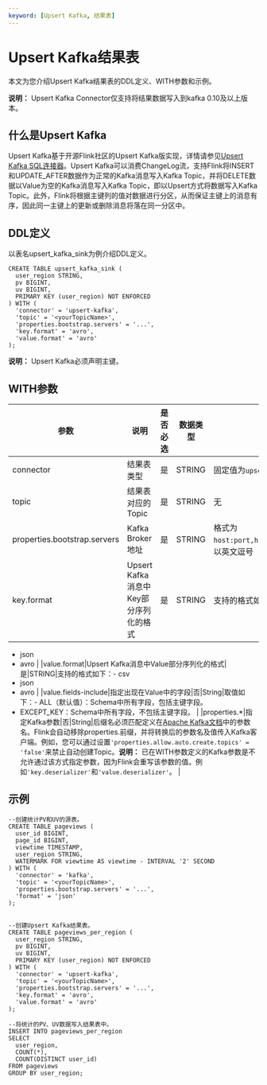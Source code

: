 ```yaml
---
keyword: [Upsert Kafka, 结果表]
---
```


# Upsert Kafka结果表

本文为您介绍Upsert Kafka结果表的DDL定义、WITH参数和示例。

**说明：** Upsert Kafka Connector仅支持将结果数据写入到kafka 0.10及以上版本。

## 什么是Upsert Kafka

Upsert Kafka基于开源Flink社区的Upsert Kafka版实现，详情请参见[Upsert Kafka SQL连接器](https://ci.apache.org/projects/flink/flink-docs-master/zh/dev/table/connectors/upsert-kafka.html)。Upsert Kafka可以消费ChangeLog流，支持Flink将INSERT和UPDATE\_AFTER数据作为正常的Kafka消息写入Kafka Topic，并将DELETE数据以Value为空的Kafka消息写入Kafka Topic，即以Upsert方式将数据写入Kafka Topic。此外，Flink将根据主键列的值对数据进行分区，从而保证主键上的消息有序，因此同一主键上的更新或删除消息将落在同一分区中。

## DDL定义

以表名upsert\_kafka\_sink为例介绍DDL定义。

```
CREATE TABLE upsert_kafka_sink (
  user_region STRING,
  pv BIGINT,
  uv BIGINT,
  PRIMARY KEY (user_region) NOT ENFORCED
) WITH (
  'connector' = 'upsert-kafka',
  'topic' = '<yourTopicName>',
  'properties.bootstrap.servers' = '...',
  'key.format' = 'avro',
  'value.format' = 'avro'
);
```

**说明：** Upsert Kafka必须声明主键。

## WITH参数

|参数|说明|是否必选|数据类型|备注|
|--|--|----|----|--|
|connector|结果表类型|是|STRING|固定值为`upsert-kafka`。|
|topic|结果表对应的Topic|是|STRING|无|
|properties.bootstrap.servers|Kafka Broker地址|是|STRING|格式为`host:port,host:port,host:port`，以英文逗号（,）分割。|
|key.format|Upsert Kafka消息中Key部分序列化的格式|是|STRING|支持的格式如下：-   csv
-   json
-   avro |
|value.format|Upsert Kafka消息中Value部分序列化的格式|是|STRING|支持的格式如下：-   csv
-   json
-   avro |
|value.fields-include|指定出现在Value中的字段|否|String|取值如下：-   ALL（默认值）：Schema中所有字段，包括主键字段。
-   EXCEPT\_KEY：Schema中所有字段，不包括主键字段。 |
|properties.\*|指定Kafka参数|否|String|后缀名必须匹配定义在[Apache Kafka文档](https://kafka.apache.org/documentation/#configuration)中的参数名。Flink会自动移除properties.前缀，并将转换后的参数名及值传入Kafka客户端。例如，您可以通过设置`'properties.allow.auto.create.topics' = 'false'`来禁止自动创建Topic。**说明：** 已在WITH参数定义的Kafka参数是不允许通过该方式指定参数，因为Flink会重写该参数的值。例如`'key.deserializer'`和`'value.deserializer'`。 |

## 示例

```
--创建统计PV和UV的源表。
CREATE TABLE pageviews (
  user_id BIGINT,
  page_id BIGINT,
  viewtime TIMESTAMP,
  user_region STRING,
  WATERMARK FOR viewtime AS viewtime - INTERVAL '2' SECOND
) WITH (
  'connector' = 'kafka',
  'topic' = '<yourTopicName>',
  'properties.bootstrap.servers' = '...',
  'format' = 'json'
);


--创建Upsert Kafka结果表。
CREATE TABLE pageviews_per_region (
  user_region STRING,
  pv BIGINT,
  uv BIGINT,
  PRIMARY KEY (user_region) NOT ENFORCED
) WITH (
  'connector' = 'upsert-kafka',
  'topic' = '<yourTopicName>',
  'properties.bootstrap.servers' = '...',
  'key.format' = 'avro',
  'value.format' = 'avro'
);

--将统计的PV、UV数据写入结果表中。
INSERT INTO pageviews_per_region 
SELECT
  user_region,
  COUNT(*),
  COUNT(DISTINCT user_id)
FROM pageviews
GROUP BY user_region;
```

